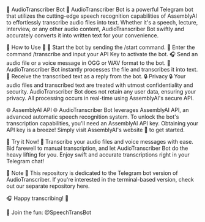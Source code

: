 🎤 AudioTranscriber Bot 📝
AudioTranscriber Bot is a powerful Telegram bot that utilizes the cutting-edge speech recognition capabilities of AssemblyAI to effortlessly transcribe audio files into text. Whether it's a speech, lecture, interview, or any other audio content, AudioTranscriber Bot swiftly and accurately converts it into written text for your convenience.

🚀 How to Use 🚀
🤖 Start the bot by sending the /start command.
🔑 Enter the command /transcribe and input your API Key to activate the bot.
🎧 Send an audio file or a voice message in OGG or WAV format to the bot.
💬 AudioTranscriber Bot instantly processes the file and transcribes it into text.
📝 Receive the transcribed text as a reply from the bot.
🔒 Privacy 🔒
Your audio files and transcribed text are treated with utmost confidentiality and security. AudioTranscriber Bot does not retain any user data, ensuring your privacy. All processing occurs in real-time using AssemblyAI's secure API.

🌐 AssemblyAI API 🌐
AudioTranscriber Bot leverages AssemblyAI API, an advanced automatic speech recognition system. To unlock the bot's transcription capabilities, you'll need an AssemblyAI API key. Obtaining your API key is a breeze! Simply visit AssemblyAI's website 🔗 to get started.

🎉 Try it Now! 🎉
Transcribe your audio files and voice messages with ease. Bid farewell to manual transcription, and let AudioTranscriber Bot do the heavy lifting for you. Enjoy swift and accurate transcriptions right in your Telegram chat!

📎 Note 📎
This repository is dedicated to the Telegram bot version of AudioTranscriber. If you're interested in the terminal-based version, check out our separate repository here.

🎧 Happy transcribing! 📝

🤖 Join the fun: @SpeechTransBot
